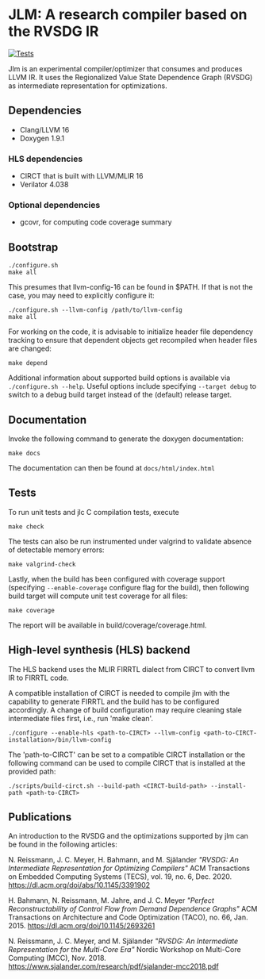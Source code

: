 # JLM: A research compiler based on the RVSDG IR
[![Tests](https://github.com/phate/jlm/actions/workflows/tests.yml/badge.svg)](https://github.com/phate/jlm/actions/workflows/tests.yml)

Jlm is an experimental compiler/optimizer that consumes and produces LLVM IR. It uses the
Regionalized Value State Dependence Graph (RVSDG) as intermediate representation for optimizations.

## Dependencies
* Clang/LLVM 16
* Doxygen 1.9.1

### HLS dependencies
* CIRCT that is built with LLVM/MLIR 16
* Verilator 4.038

### Optional dependencies
* gcovr, for computing code coverage summary

## Bootstrap
```
./configure.sh
make all
```

This presumes that llvm-config-16 can be found in $PATH. If that is not the case,
you may need to explicitly configure it:

```
./configure.sh --llvm-config /path/to/llvm-config
make all
```

For working on the code, it is advisable to initialize header file
dependency tracking to ensure that dependent objects get recompiled when
header files are changed:

```
make depend
```

Additional information about supported build options is available via
`./configure.sh --help`. Useful options include specifying
`--target debug` to switch to a debug build target instead of the (default)
release target.

## Documentation
Invoke the following command to generate the doxygen documentation:
```
make docs
```
The documentation can then be found at `docs/html/index.html`

## Tests
To run unit tests and jlc C compilation tests, execute
```
make check
```

The tests can also be run instrumented under valgrind to validate absence
of detectable memory errors:
```
make valgrind-check
```

Lastly, when the build has been configured with coverage support (specifying
`--enable-coverage` configure flag for the build), then following build target
will compute unit test coverage for all files:
```
make coverage
```
The report will be available in build/coverage/coverage.html.

## High-level synthesis (HLS) backend
The HLS backend uses the MLIR FIRRTL dialect from CIRCT to convert llvm IR to FIRRTL code.

A compatible installation of CIRCT is needed to compile jlm with the capability to generate FIRRTL
and the build has to be configured accordingly. A change of build configuration may require cleaning
stale intermediate files first, i.e., run 'make clean'.
```
./configure --enable-hls <path-to-CIRCT> --llvm-config <path-to-CIRCT-installation>/bin/llvm-config
```

The 'path-to-CIRCT' can be set to a compatible CIRCT installation or the following command can be used to compile CIRCT that is installed at the provided path:
```
./scripts/build-circt.sh --build-path <CIRCT-build-path> --install-path <path-to-CIRCT>
```

## Publications
An introduction to the RVSDG and the optimizations supported by jlm can be found in the
following articles:

N. Reissmann, J. C. Meyer, H. Bahmann, and M. Själander
*"RVSDG: An Intermediate Representation for Optimizing Compilers"*
ACM Transactions on Embedded Computing Systems (TECS), vol. 19, no. 6, Dec. 2020.
https://dl.acm.org/doi/abs/10.1145/3391902

H. Bahmann, N. Reissmann, M. Jahre, and J. C. Meyer
*"Perfect Reconstructability of Control Flow from Demand Dependence Graphs"*
ACM Transactions on Architecture and Code Optimization (TACO), no. 66, Jan. 2015.
https://dl.acm.org/doi/10.1145/2693261

N. Reissmann, J. C. Meyer, and M. Själander
*"RVSDG: An Intermediate Representation for the Multi-Core Era"*
Nordic Workshop on Multi-Core Computing (MCC), Nov. 2018.
https://www.sjalander.com/research/pdf/sjalander-mcc2018.pdf
